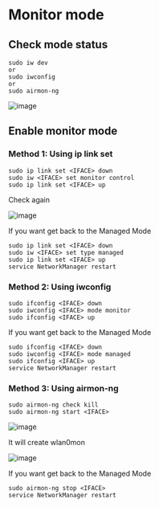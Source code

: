 # Monitor mode

## Check mode status

```
sudo iw dev
or
sudo iwconfig
or
sudo airmon-ng
```

![image](https://user-images.githubusercontent.com/90561566/163700017-5f40f0f8-1b37-498e-8b0f-7f7fe3a75cdc.png)

## Enable monitor mode

### Method 1: Using ip link set

```
sudo ip link set <IFACE> down
sudo iw <IFACE> set monitor control
sudo ip link set <IFACE> up
```

Check again

![image](https://user-images.githubusercontent.com/90561566/163700066-5f59de42-3486-4baa-a9f2-8860bfdef11a.png)

If you want get back to the Managed Mode

```
sudo ip link set <IFACE> down
sudo iw <IFACE> set type managed
sudo ip link set <IFACE> up
service NetworkManager restart
```

### Method 2: Using iwconfig

```
sudo ifconfig <IFACE> down
sudo iwconfig <IFACE> mode monitor
sudo ifconfig <IFACE> up
```

If you want get back to the Managed Mode

```
sudo ifconfig <IFACE> down
sudo iwconfig <IFACE> mode managed
sudo ifconfig <IFACE> up
service NetworkManager restart
```

### Method 3: Using airmon-ng

```
sudo airmon-ng check kill
sudo airmon-ng start <IFACE>
```

![image](https://user-images.githubusercontent.com/90561566/163700327-50af7b2f-188c-44e4-8c54-3afc132dc065.png)

It will create wlan0mon

![image](https://user-images.githubusercontent.com/90561566/163700331-65ed4e79-cf88-4cbd-b8b2-1763a5f8c938.png)

If you want get back to the Managed Mode

```
sudo airmon-ng stop <IFACE>
service NetworkManager restart
```
